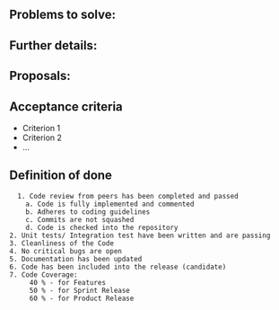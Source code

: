 ## Problems to solve:

## Further details:

## Proposals:


## Acceptance criteria
* Criterion 1
* Criterion 2
* ...

## Definition of done

      1. Code review from peers has been completed and passed
        a. Code is fully implemented and commented
        b. Adheres to coding guidelines
        c. Commits are not squashed
        d. Code is checked into the repository
    2. Unit tests/ Integration test have been written and are passing
    3. Cleanliness of the Code
    4. No critical bugs are open
    5. Documentation has been updated
    6. Code has been included into the release (candidate)
    7. Code Coverage:
         40 % - for Features
         50 % - for Sprint Release
         60 % - for Product Release

